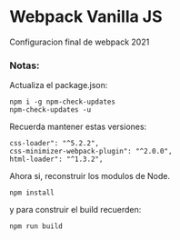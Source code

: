 # Webpack Vanilla JS

Configuracion final de webpack 2021

### Notas:
Actualiza el package.json:
```
npm i -g npm-check-updates
npm-check-updates -u
```

Recuerda mantener estas versiones:
```
css-loader": "^5.2.2",
css-minimizer-webpack-plugin": "^2.0.0",
html-loader": "^1.3.2",
```

Ahora si, reconstruir los modulos de Node.
```
npm install
```

y para construir el build recuerden:
```
npm run build
```
